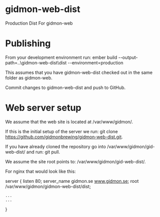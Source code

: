 # gidmon-web-dist
Production Dist For gidmon-web

# Publishing
From your development environment run:
ember build --output-path=..\gidmon-web-dist\dist --environment=production

This assumes that you have gidmon-web-dist checked out in the same folder as gidmon-web.

Commit changes to gidmon-web-dist and push to GitHub.

# Web server setup

We assume that the web site is located at /var/www/gidmon/.

If this is the initial setup of the server we run: git clone https://github.com/gidmonbrewing/gidmon-web-dist.git.

If you have already cloned the repository go into /var/www/gidmon/gid-web-dist/ and run: git pull.

We assume the site root points to: /var/www/gidmon/gid-web-dist/.

For nginx that would look like this:

server {
	listen 80;
	server_name gidmon.se www.gidmon.se;
	root /var/www/gidmon/gidmon-web-dist/dist;
	
	...
	...
}

